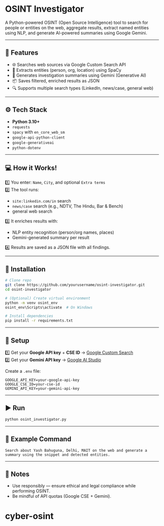 
# OSINT Investigator

A Python-powered OSINT (Open Source Intelligence) tool to search for people or entities on the web, aggregate results, extract named entities using NLP, and generate AI-powered summaries using Google Gemini.

---

## 🚀 Features

- 🌐 Searches web sources via Google Custom Search API  
- 📝 Extracts entities (person, org, location) using SpaCy  
- 🤖 Generates investigation summaries using Gemini (Generative AI)  
- 📦 Saves filtered, enriched results as JSON  
- 🔍 Supports multiple search types (LinkedIn, news/case, general web)

---

## ⚙️ Tech Stack

- **Python 3.10+**
- `requests`
- `spacy` with `en_core_web_sm`
- `google-api-python-client`
- `google-generativeai`
- `python-dotenv`

---

## 💻 How it Works!

1️⃣ You enter: `Name`, `City`, and optional `Extra terms`  
2️⃣ The tool runs:
- `site:linkedin.com/in` search  
- `news/case` search (e.g., NDTV, The Hindu, Bar & Bench)  
- general web search  

3️⃣ It enriches results with:
- NLP entity recognition (person/org names, places)  
- Gemini-generated summary per result  

4️⃣ Results are saved as a JSON file with all findings.

---

## 📂 Installation

```bash
# Clone repo
git clone https://github.com/yourusername/osint-investigator.git
cd osint-investigator

# (Optional) Create virtual environment
python -m venv osint_env
osint_env\Scripts\activate  # On Windows

# Install dependencies
pip install -r requirements.txt
```

---

## 🔑 Setup

1️⃣ Get your **Google API key** + **CSE ID** → [Google Custom Search](https://programmablesearchengine.google.com/)  
2️⃣ Get your **Gemini API key** → [Google AI Studio](https://makersuite.google.com/app/apikey)

Create a `.env` file:
```env
GOOGLE_API_KEY=your-google-api-key
GOOGLE_CSE_ID=your-cse-id
GEMINI_API_KEY=your-gemini-api-key
```

---

## ▶️ Run

```bash
python osint_investigator.py
```

---

## 📝 Example Command

```
Search about Yash Bahuguna, Delhi, MAIT on the web and generate a summary using the snippet and detected entities.
```

---

## 📌 Notes

- Use responsibly — ensure ethical and legal compliance while performing OSINT.  
- Be mindful of API quotas (Google CSE + Gemini).
# cyber-osint
